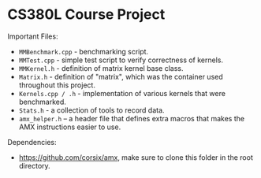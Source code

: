 # CS380L Course Project

Important Files:

- `MMBenchmark.cpp` - benchmarking script.
- `MMTest.cpp` - simple test script to verify correctness of kernels.
- `MMKernel.h` - definition of matrix kernel base class.
- `Matrix.h` - definition of "matrix", which was the container used throughout this project.
- `Kernels.cpp / .h` - implementation of various kernels that were benchmarked.
- `Stats.h` - a collection of tools to record data.
- `amx_helper.h` – a header file that defines extra macros that makes the AMX instructions easier to use.

Dependencies:

- https://github.com/corsix/amx, make sure to clone this folder in the root directory.
